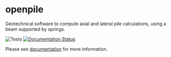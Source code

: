 # openpile

Geotechnical software to compute axial and lateral pile calculations, using a beam supported by springs.

![Tests](https://github.com/TchilDill/openpile/actions/workflows/Test.yml/badge.svg)
[![Documentation Status](https://readthedocs.org/projects/openpile/badge/?version=latest)](https://openpile.readthedocs.io/en/latest/?badge=latest)

Please see [documentation](https://openpile.readthedocs.io/en/latest/) for more information.